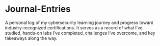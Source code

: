 # Journal-Entries
A personal log of my cybersecurity learning journey and progress toward industry-recognized certifications. It serves as a record of what I’ve studied, hands-on labs I’ve completed, challenges I’ve overcome, and key takeaways along the way.
